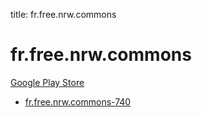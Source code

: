 title: fr.free.nrw.commons
# fr.free.nrw.commons


[Google Play Store](https://play.google.com/store/apps/details?id=fr.free.nrw.commons)


* [fr.free.nrw.commons-740](./fr.free.nrw.commons-740/)